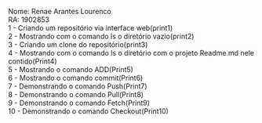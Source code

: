 Nome: Renae Arantes Lourenco  
RA: 1902853  
1 - Criando um repositório via interface web(print1)  
2 - Mostrando com o comando ls o diretório vazio(print2)  
3 - Criando um clone do repositório(print3)  
4 - Mostrando 	com o comando ls o diretório com o projeto Readme.md nele contido(Print4)  
5 - Mostrando o comando ADD(Print5)  
6 - Mostrando o comando commit(Print6)  
7 - Demonstrando o comando Push(Print7)  
8 - Demonstrando o comando Pull(Print8)  
9 - Demonstrando o comando Fetch(Print9)  
10 - Demonstrando o comando Checkout(Print10)  

